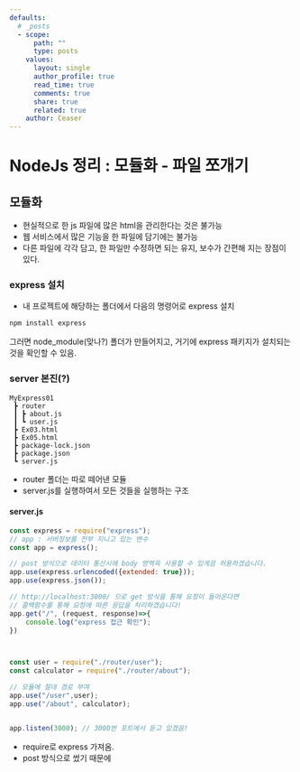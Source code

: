 ```yaml
---
defaults:
  # _posts
  - scope:
      path: ""
      type: posts
    values:
      layout: single
      author_profile: true
      read_time: true
      comments: true
      share: true
      related: true
    author: Ceaser
---
```


# NodeJs 정리 : 모듈화 - 파일 쪼개기
## 모듈화
- 현실적으로 한 js 파일에 많은 html을 관리한다는 것은 불가능
- 웹 서비스에서 많은 기능을 한 파일에 담기에는 불가능
- 다른 파일에 각각 담고, 한 파일만 수정하면 되는 유지, 보수가 간편해 지는 장점이 있다. 

### express 설치
- 내 프로젝트에 해당하는 폴더에서 다음의 명령어로 express 설치
```cmd
npm install express
```
그러면 node_module(맞나?) 폴더가 만들어지고, 거기에 express 패키지가 설치되는 것을 확인할 수 있음.

### server 본진(?)
```
MyExpress01
 ┣ router
 ┃ ┣ about.js
 ┃ ┗ user.js
 ┣ Ex03.html
 ┣ Ex05.html
 ┣ package-lock.json
 ┣ package.json
 ┗ server.js
 ```
 - router 폴더는 따로 떼어낸 모듈
 - server.js를 실행하여서 모든 것들을 실행하는 구조

#### server.js
```javascript
const express = require("express");
// app : 서버정보를 전부 지니고 있는 변수
const app = express();

// post 방식으로 데이터 통신시에 body 영역윽 사용할 수 있게끔 허용하겠습니다. 
app.use(express.urlencoded({extended: true}));
app.use(express.json());

// http://localhost:3000/ 으로 get 방식을 통해 요청이 들어온다면 
// 콜백함수를 통해 요청에 따른 응답을 처리하겠습니다!
app.get("/", (request, response)=>{
    console.log("express 접근 확인");
})



const user = require("./router/user");
const calculator = require("./router/about");

// 모듈에 절대 경로 부여
app.use("/user",user);
app.use("/about", calculator);


app.listen(3000); // 3000번 포트에서 듣고 있겠음!

```
- require로 express 가져옴.
- post 방식으로 썼기 때문에 